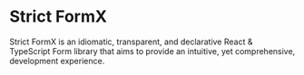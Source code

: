 # Strict FormX

Strict FormX is an idiomatic, transparent, and declarative React & TypeScript Form library that aims to provide an intuitive, yet comprehensive, development experience.
